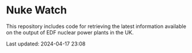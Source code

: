 # Nuke Watch

This repository includes code for retrieving the latest information available on the output of EDF nuclear power plants in the UK.

Last updated: 2024-04-17 23:08